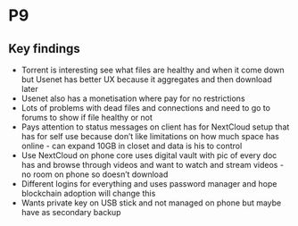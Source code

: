 # P9

## Key findings

* Torrent is interesting see what files are healthy and when it come down but Usenet has better UX because it aggregates and then download later
* Usenet also has a monetisation where  pay for no restrictions
* Lots of problems with dead files and connections and need to go to forums to show if file healthy or not
* Pays attention to status messages on client has for NextCloud setup that has for self use because don’t like limitations on how much space has online - can expand 10GB in closet and data is his to control
* Use NextCloud on phone core uses digital vault with pic of every doc has and browse through videos and want to watch and stream videos - no room on phone so doesn’t download
* Different logins for everything and uses password manager and hope blockchain adoption will change this
* Wants private key on USB stick and not managed on phone but maybe have as secondary backup

